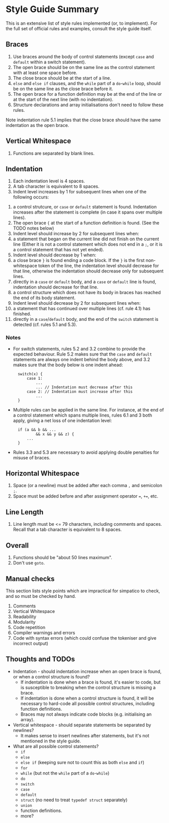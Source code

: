 # Style Guide Summary

This is an extensive list of style rules implemented (or, to implement).
For the full set of official rules and examples, consult the style guide itself.

## Braces

1. Use braces around the body of control statements (except `case` and `default`
   within a switch statement).
2. The open brace should be on the same line as the control statement with at
   least one space before.
3. The close brace should be at the start of a line.
4. `else` and `else if` clauses, and the `while` part of a `do`-`while` loop,
   should be on the same line as the close brace before it.
5. The open brace for a function definition may be at the end of the line or
   at the start of the next line (with no indentation).
6. Structure declarations and array initialisations don't need to follow these rules.

Note indentation rule 5.1 implies that the close brace should have the same
indentation as the open brace.

## Vertical Whitespace

1. Functions are separated by blank lines.

## Indentation

1. Each indentation level is 4 spaces.
2. A tab character is equivalent to 8 spaces.
3. Indent level increases by 1 for subsequent lines when one of the following occurs:
<!-- 1. an open brace `{` is found at the start of a code block. (See TODO notes below) -->
<!-- 3. a control structure is found which does not have its body in braces.-->
 1. a control strutcure, or `case` or `default` statement is found. Indentation
    increases after the statement is complete (in case
    it spans over multiple lines).
 2. The open brace `{` at the start of a function definition is found.
    (See the TODO notes below)
4. Indent level should increase by 2 for subsequent lines when:
 1. a statement that began on the current line did not finish on the current line
    (Either it is not a control statement which does not end in a `;`, or it is
    a control statement that has not yet ended).
5. Indent level should decrease by 1 when:
 1. a close brace `}` is found ending a code block.
    If the `}` is the first non-whitespace token of
    the line, the indentation level should decrease for that line, otherwise the
    indentation should decrease only for subsequent lines.
 2. directly in a `case` or `default` body, and a `case` or `default` line
    is found, indentation should decrease for that line.
 3. a control structure which does not have its body in braces has reached the
    end of its body statement.
6. Indent level should decrease by 2 for subsequent lines when:
 1. a statement that has continued over multiple lines (cf. rule 4.1) has finished.
 2. directly in a `case`/`default` body, and the end of the `switch` statement
    is detected (cf. rules 5.1 and 5.3).

### Notes

* For switch statements, rules 5.2 and 3.2 combine to provide the expected behaviour.
  Rule 5.2 makes sure that the `case` and `default` statements are always one indent
  behind the body above, and 3.2 makes sure that the body below is one indent ahead:

        switch(x) {
            case 1:
                ...
                ... // Indentation must decrease after this
            case 2: // Indentation must increase after this
                ...
        }

* Multiple rules can be applied in the same line. For instance, at the end of
  a control statement which spans multiple lines, rules 6.1 and 3 both apply,
  giving a net loss of one indentation level:

        if (a && b && ...
                && x && y && z) {
            ...
        }

* Rules 3.3 and 5.3 are necessary to avoid applying double penalties for misuse
  of braces.

## Horizontal Whitespace

1. Space (or a newline) must be added after each comma `,` and semicolon `;`.
2. Space must be added before and after assignment operator `=`, `+=`, etc.

## Line Length

1. Line length must be &lt;= 79 characters, including comments and spaces.
   Recall that a tab character is equivalent to 8 spaces.

## Overall

1. Functions should be "about 50 lines maximum".
2. Don't use `goto`.

## Manual checks

This section lists style points which are impractical for simpatico to check,
and so must be checked by hand.

1. Comments
2. Vertical Whitespace
2. Readability
3. Modularity
4. Code repetition
5. Compiler warnings and errors
6. Code with syntax errors (which could confuse the tokeniser and give incorrect
   output)


## Thoughts and TODOs

* Indentation - should indentation increase when an open brace is found, or
  when a control structure is found?
  * If indentation is done when a brace is found, it's easier to code, but is
   susceptible to breaking when the control structure is missing a brace.
  * If indentation is done when a control structure is found, it will be necessary
   to hard-code all possible control structures, including function definitions.
  * Braces may not always indicate code blocks (e.g. initialising an array).
* Vertical whitespace - should separate statements be separated by newlines?
  * It makes sense to insert newlines after statements, but it's not mentioned in
   the style guide.
* What are all possible control statements?
  * `if`
  * `else`
  * `else if` (keeping sure not to count this as both `else` and `if`)
  * `for`
  * `while` (but not the `while` part of a `do`-`while`)
  * `do`
  * `switch`
  * `case`
  * `default`
  * `struct` (no need to treat `typedef struct` separately)
  * `union`
  * function definitions.
  * more?
